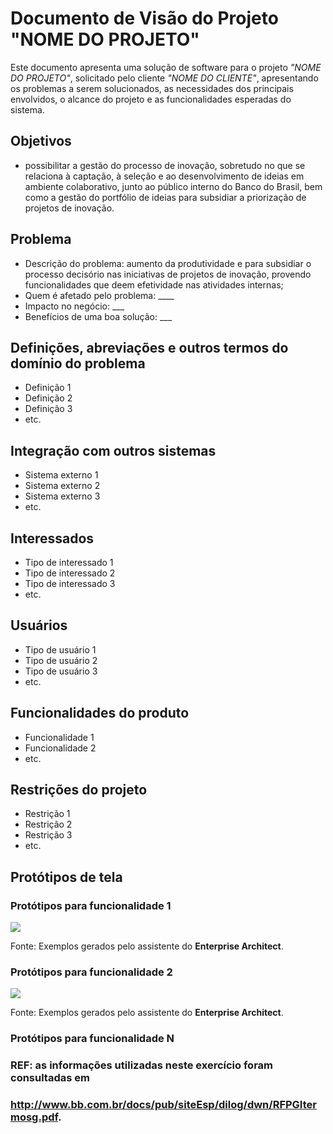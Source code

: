# Documento de Visão do Projeto "NOME DO PROJETO"

Este documento apresenta uma solução de software para o projeto *"NOME DO PROJETO"*, solicitado pelo cliente *"NOME DO CLIENTE"*, 
apresentando os problemas a serem solucionados, as necessidades dos principais envolvidos, o alcance do projeto e as funcionalidades 
esperadas do sistema.

## Objetivos
<!--
* Objetivo 1
* Objetivo 2
* Objetivo 3
* etc.
-->

* possibilitar a gestão do processo de inovação, sobretudo no que se relaciona à captação, à seleção e ao desenvolvimento de ideias em ambiente colaborativo, junto ao público interno do Banco do Brasil, bem como a gestão do portfólio de ideias para subsidiar a priorização de projetos de inovação. 

## Problema

<!--
* Descrição do problema: 
* Quem é afetado pelo problema: ____
* Impacto no negócio: ___
* Benefícios de uma boa solução: ___
-->

* Descrição do problema: aumento da produtividade e para subsidiar o processo decisório nas iniciativas de projetos de
inovação, provendo funcionalidades que deem efetividade nas atividades internas;
* Quem é afetado pelo problema: ____
* Impacto no negócio: ___
* Benefícios de uma boa solução: ___

## Definições, abreviações e outros termos do domínio do problema

* Definição 1
* Definição 2
* Definição 3
* etc.

## Integração com outros sistemas

* Sistema externo 1
* Sistema externo 2
* Sistema externo 3
* etc.
 
## Interessados

* Tipo de interessado 1
* Tipo de interessado 2
* Tipo de interessado 3
* etc.

## Usuários

* Tipo de usuário 1
* Tipo de usuário 2
* Tipo de usuário 3
* etc.

## Funcionalidades do produto

* Funcionalidade 1
* Funcionalidade 2
* etc.

## Restrições do projeto

* Restrição 1
* Restrição 2
* Restrição 3
* etc.

## Protótipos de tela

### Protótipos para funcionalidade 1

![](proto1.png)

Fonte: Exemplos gerados pelo assistente do **Enterprise Architect**.

### Protótipos para funcionalidade 2

![](proto2.png)

Fonte: Exemplos gerados pelo assistente do **Enterprise Architect**.

### Protótipos para funcionalidade N



### REF: as informações utilizadas neste exercício foram consultadas em
### http://www.bb.com.br/docs/pub/siteEsp/dilog/dwn/RFPGItermosg.pdf.
